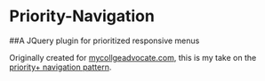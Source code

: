 # Priority-Navigation

##A JQuery plugin for prioritized responsive menus

Originally created for [mycollgeadvocate.com](http://mycollgeadvocate.com), this is my take on the [priority+ navigation pattern](http://bradfrost.com/blog/web/complex-navigation-patterns-for-responsive-design/#priority-plus).
